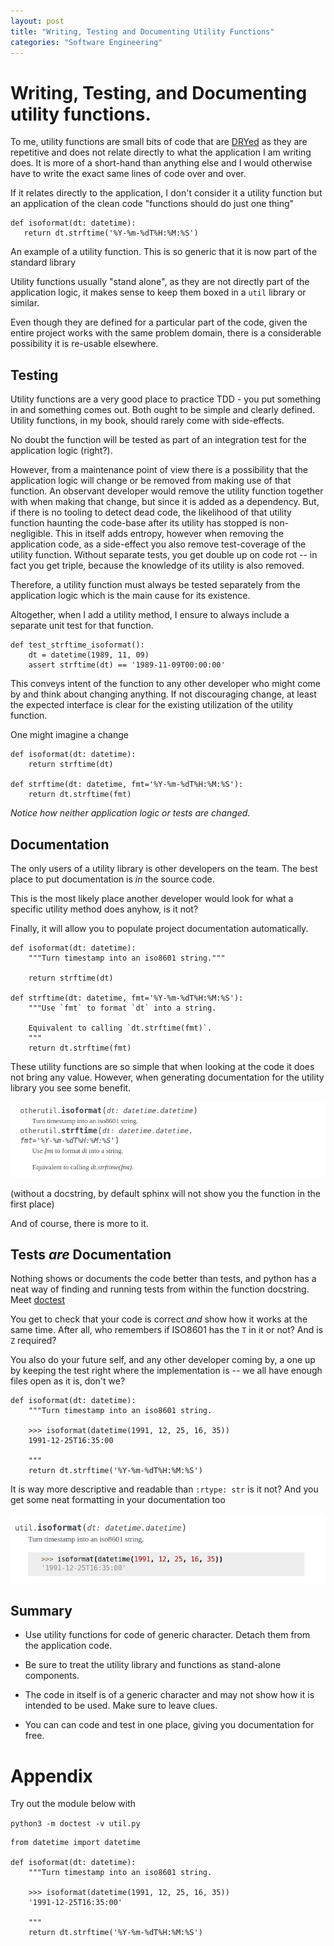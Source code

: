 ```yaml
---
layout: post
title: "Writing, Testing and Documenting Utility Functions"
categories: "Software Engineering"
---
```


# Writing, Testing, and Documenting utility functions.

To me, utility functions are small bits of code that are [DRYed](https://enterprisecraftsmanship.com/posts/dry-revisited/) as they
are repetitive and does not relate directly to what the application I am writing
does. It is more of a short-hand than anything else and I would otherwise have
to write the exact same lines of code over and over.

If it relates directly to the application, I don't consider it a utility
function but an application of the clean code "functions should do just
one thing"

```
def isoformat(dt: datetime):
   return dt.strftime('%Y-%m-%dT%H:%M:%S')
```
<span class="caption">An example of a utility function. This is so generic that
it is now part of the standard library</span>

Utility functions usually "stand alone", as they are not directly part of the
application logic, it makes sense to keep them boxed in a `util` library or
similar.

Even though they are defined for a particular part of the code, given the entire
project works with the same problem domain, there is a considerable possibility
it is re-usable elsewhere.


## Testing

Utility functions are a very good place to practice TDD - you put something
in and something comes out. Both ought to be simple and clearly defined.
Utility functions, in my book, should rarely come with side-effects.

No doubt the function will be tested as part of an integration test for the
application logic (right?).

However, from a maintenance point of view there is a possibility that the application
logic will change or be removed from making use of that function. An observant
developer would remove the utility function together with when making that change,
but since it is added as a dependency. But, if there is no tooling to detect dead
code, the likelihood of that utility function haunting the code-base after its
utility has stopped is non-negligible. This in itself adds entropy, however when
removing the application code, as a side-effect you also remove test-coverage of
the utility function. Without separate tests, you get double up on code rot --
in fact you get triple, because the knowledge of its utility is also removed.

Therefore, a utility function must always be tested separately from the application
logic which is the main cause for its existence.

Altogether, when I add a utility method, I ensure to always include a separate
unit test for that function.

```
def test_strftime_isoformat():
    dt = datetime(1989, 11, 09)
    assert strftime(dt) == '1989-11-09T00:00:00'
```

This conveys intent of the function to any other developer who might come by and
think about changing anything. If not discouraging change, at least the
expected interface is clear for the existing utilization of the utility function.

One might imagine a change

```
def isoformat(dt: datetime):
    return strftime(dt)

def strftime(dt: datetime, fmt='%Y-%m-%dT%H:%M:%S'):
    return dt.strftime(fmt)
```

_Notice how neither application logic or tests are changed._


## Documentation

The only users of a utility library is other developers on the team. The best place to put documentation is _in_ the source code.

This is the most likely place another developer would look for what a specific utility method does anyhow, is it not?

Finally, it will allow you to populate project documentation automatically.

```
def isoformat(dt: datetime):
    """Turn timestamp into an iso8601 string."""

    return strftime(dt)

def strftime(dt: datetime, fmt='%Y-%m-%dT%H:%M:%S'):
    """Use `fmt` to format `dt` into a string.

    Equivalent to calling `dt.strftime(fmt)`.
    """
    return dt.strftime(fmt)
```

These utility functions are so simple that when looking at the code it does not bring any value.
However, when generating documentation for the utility library you see some benefit.

![screenshot-sphinx-with-docstrings](/assets/utility-functions/sphinx-with-docstrings.png)

(without a docstring, by default sphinx will not show you the function in the first
place)

And of course, there is more to it.


## Tests _are_ Documentation

Nothing shows or documents the code better than tests, and python has a neat way of finding and running tests from within the function docstring. Meet [doctest](https://docs.python.org/3/library/doctest.html)

You get to check that your code is correct _and_ show how it works at the same time. After all, who remembers if ISO8601 has the `T` in it or not? And is `Z` required?

You also do your future self, and any other developer coming by, a one up by keeping the test right where the implementation is -- we all have enough files open as it is, don't we?

```
def isoformat(dt: datetime):
    """Turn timestamp into an iso8601 string.

    >>> isoformat(datetime(1991, 12, 25, 16, 35))
    1991-12-25T16:35:00

    """
    return dt.strftime('%Y-%m-%dT%H:%M:%S')
```

It is way more descriptive and readable than `:rtype: str` is it not? And you get
some neat formatting in your documentation too

![sphinx-doctest](/assets/utility-functions/sphinx-doctest.png)


## Summary

- Use utility functions for code of generic character. Detach them from the
  application code.

- Be sure to treat the utility library and functions as stand-alone components.

- The code in itself is of a generic character and may not show
  how it is intended to be used. Make sure to leave clues.

- You can can code and test in one place, giving you documentation for free.


# Appendix

Try out the module below with

`python3 -m doctest -v util.py`

```
from datetime import datetime

def isoformat(dt: datetime):
    """Turn timestamp into an iso8601 string.

    >>> isoformat(datetime(1991, 12, 25, 16, 35))
    '1991-12-25T16:35:00'

    """
    return dt.strftime('%Y-%m-%dT%H:%M:%S')
```

